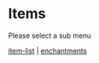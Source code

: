 # Items

Please select a sub menu

[item-list](https://tgn-minecraft.github.io/docs/items) | [enchantments](https://tgn-minecraft.github.io/docs/enchantments)
